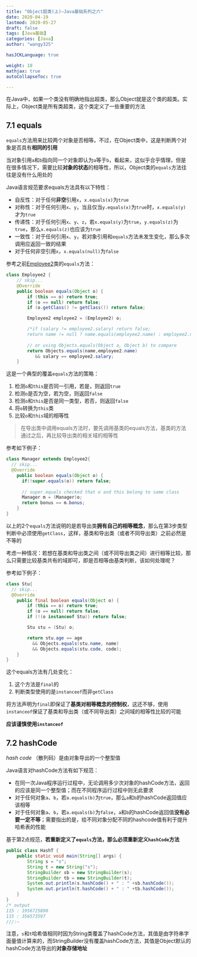 ```yaml
---
title: "Object超类(上)—Java基础系列之六"
date: 2020-04-19
lastmod: 2020-05-27
draft: false
tags: [Java基础]
categories: [Java]
author: "wangy325"

hasJCKLanguage: true

weight: 10
mathjax: true
autoCollapseToc: true

---
```


在Java中，如果一个类没有明确地指出超类，那么Object就是这个类的超类。实际上，Object类是所有类超类，这个类定义了一些重要的方法

<!--more-->

## 7.1 equals

`equals`方法用来比较两个对象是否相等。不过，在Object类中，这是判断两个对象是否具有**相同的引用**

当对象引用`a`和`b`指向同一个对象即认为`a`等于`b`，看起来，这似乎合乎情理，但是在很多情况下，需要比较**对象的状态**的相等性，所以，Object类的`equals`方法往往是没有什么用处的

Java语言规范要求equals方法具有以下特性：

- 自反性：对于任何**非空**引用`x`，`x.equals(x)`为`true`
- 对称性：对于任何引用`x`、`y`，当且仅当`y.equals(x)`为`true`时，`x.equals(y)`才为`true`
- 传递性：对于任何引用`x`、`y`、`z`，若`x.equals(y)`为`true`，`y.equals(z)`为`true`，那么`x.equals(z)`也应该为`true`
- 一致性：对于任何引用`x`、`y`，若对象引用和`equals`方法未发生变化，那么多次调用应返回一致的结果
- 对于任何非空引用`x`，`x.equals(null)`为`false`

参考之前[Employee2](#m2)类的`equals`方法：

```java
class Employee2 {
    // skip...
    @Override
    public boolean equals(Object o) {
        if (this == o) return true;
        if (o == null) return false;
      	if (o.getClass() != getClass()) return false;

        Employee2 employee2 = (Employee2) o;

        /*if (salary != employee2.salary) return false;
        return name != null ? name.equals(employee2.name) : employee2.name == null;*/
      
      	// or using Objects.equals(Object a, Object b) to compare
      	return Objects.equals(name,employee2.name)
           && salary == employee2.salary;
    }
```

这是一个典型的覆盖`equals`方法的策略：

1. 检测`o`和`this`是否同一引用，若是，则返回`true`
2. 检测`o`是否为空，若为空，则返回`false`
3. 检测`o`和`this`是否是同一类型，若否，则返回`false`
4. 将`o`转换为`this`类
5. 比较`o`和`this`域的相等性

> 在导出类中调用equals方法时，要先调用基类的equals方法，基类的方法通过之后，再比较导出类的相关域的相等性

参考如下例子：

```java
class Manager extends Employee2{
  // skip...
  @Override
    public boolean equals(Object o) {
      if(!super.equals(o)) return false;
      
      // super.equals checked that o and this belong to same class
      Manager m = (Manager)o;
      return bonus == m.bonus;
    }
}
```

以上的2个`equals`方法说明的是若导出类**拥有自己的相等概念**，那么在第3步类型判断中必须使用`getClass`，这样，基类和导出类（或者不同导出类）之前必然是不等的

考虑一种情况：若想在基类和导出类之间（或不同导出类之间）进行相等比较，那么只需要比较基类共有的域即可，即是否相等由基类判断，该如何处理呢？

参考如下例子：

```java
class Stu{
  // skip...
  @Override
    public final boolean equals(Object o) {
        if (this == o) return true;
        if (o == null) return false;
        if (!(o instanceof Stu)) return false;

        Stu stu = (Stu) o;

        return stu.age == age
          && Objects.equals(stu.name, name)
          && Objects.equals(stu.code, code);
    }
}
```

这个equals方法有几处变化：

1. 这个方法是`final`的
2. 判断类型使用的是`instanceof`而非`getClass`

将方法声明为`final`即保证了**基类对相等概念的控制权**，这还不够，使用`instanceof`保证了基类和导出类（或不同导出类）之间域的相等性比较的可能

**应该谨慎使用`instanceof`**

## 7.2 hashCode

*hash code* （散列码）是由对象导出的一个整型值

Java语言对<span id="hashCode">hashCode方法有如下规范</span>：

- 在同一次Java程序运行过程中，无论调用多少次对象的hashCode方法，返回的应该是同一个整型值；而在不同程序运行过程中则无此要求 
- 对于任何对象`a`、`b`，若`a.equals(b)`为`true`，那么`a`和`b`的hashCode返回值应该相等
- 对于任何对象`a`、`b`，若`a.equals(b)`为`false`，`a`和`b`的hashCode返回值**没有必要一定不等**；需要指出的是，给不同对象分配不同的hashcode值有利于提升哈希表的性能

基于第2点规范，**若重新定义了`equals`方法，那么必须重新定义`hashCode`方法**

```java
public class HashT {
    public static void main(String[] args) {
        String s = "s";
        String t = new String("s");
        StringBuilder sb = new StringBuilder(s);
        StringBuilder tb = new StringBuilder(t);
        System.out.println(s.hashCode() + " : " +sb.hashCode());
        System.out.println(t.hashCode() + " : " +tb.hashCode());
    }
}
/* output
115 : 1956725890
115 : 356573597
///:~
```

注意，`s`和`t`哈希值相同时因为String类覆盖了hashCode方法，其值是由字符串字面量值计算来的，而StringBuilder没有覆盖hashCode方法，其值是Object默认的hashCode方法导出的**对象存储地址**